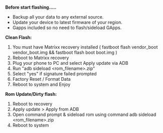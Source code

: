 **Before start flashing.....**
- Backup all your data to any external source. 
- Update your device to latest firmware of your region.
- Gapps included so no need to flash/sideload GApps.

**Clean Flash:**
1. You must have Matrixx recovery installed ( fastboot flash vendor_boot vendor_boot.img && fastboot flash boot boot.img )
2. Reboot to Matrixx recovery
3. Plug your phone to PC and select Apply update via ADB
4. Run "adb sideload <rom_filename>.zip"
5. Select "yes" if signature failed prompted
6. Factory Reset / Format Data
7. Reboot to system and Enjoy

**Rom Update/Dirty flash:**
1. Reboot to recovery
2. Apply update > Apply from ADB
3. Open command prompt & sideload rom using command adb sideload <rom_filename>.zip
4. Reboot to system
